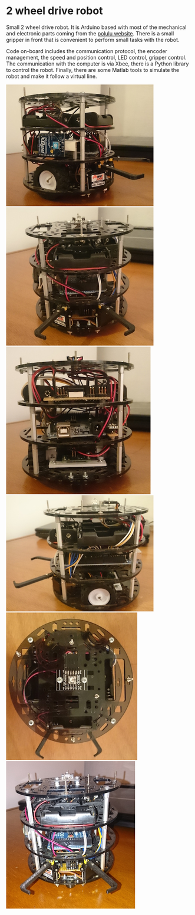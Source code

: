 2 wheel drive robot 
====

Small 2 wheel drive robot. It is Arduino based with most of the mechanical and electronic parts coming from the [polulu website](https://www.pololu.com/).  There is a small gripper in front that is convenient to perform small tasks with the robot.

Code on-board includes the communication protocol, the encoder management, the speed and position control, LED control, gripper control. The communication with the computer is via Xbee, there is a Python library to control the robot. Finally, there are some Matlab tools to simulate the robot and make it follow a virtual line.

![](/img/right.jpg)
![](/img/front_2.jpg)
![](/img/back.jpg)
![](/img/left.jpg)
![](/img/top.jpg)
![](/img/front_1.jpg)
